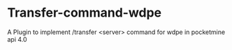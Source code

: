 # Transfer-command-wdpe
A Plugin to implement /transfer &lt;server> command for wdpe in pocketmine api 4.0
